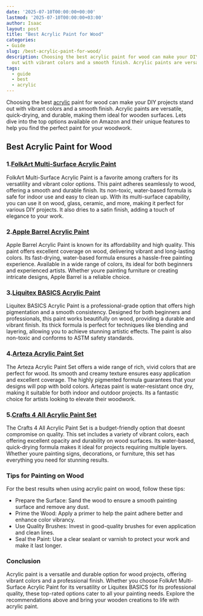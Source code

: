 ```yaml
---
date: '2025-07-10T00:00:00+00:00'
lastmod: '2025-07-10T00:00:00+03:00'
author: Isaac
layout: post
title: "Best Acrylic Paint for Wood"
categories:
- Guide
slug: /best-acrylic-paint-for-wood/
description: Choosing the best acrylic paint for wood can make your DIY projects stand
  out with vibrant colors and a smooth finish. Acrylic paints are versatile, quick-...
tags: 
  - guide
  - best
  - acrylic
---
```

Choosing the best [acrylic](/posts/best-acrylic-paint-for-canvas/) paint for wood can make your DIY projects stand out with vibrant colors and a smooth finish. Acrylic paints are versatile, quick-drying, and durable, making them ideal for wooden surfaces. Lets dive into the top options available on Amazon and their unique features to help you find the perfect paint for your woodwork.
## Best Acrylic Paint for Wood
### 1.[FolkArt Multi-Surface Acrylic Paint](https://www.amazon.com/dp/B005FQJSWK?tag=p-policy-20)
FolkArt Multi-Surface Acrylic Paint is a favorite among crafters for its versatility and vibrant color options. This paint adheres seamlessly to wood, offering a smooth and durable finish. Its non-toxic, water-based formula is safe for indoor use and easy to clean up.
With its multi-surface capability, you can use it on wood, glass, ceramic, and more, making it perfect for various DIY projects. It also dries to a satin finish, adding a touch of elegance to your work.
### 2.[Apple Barrel Acrylic Paint](https://www.amazon.com/dp/B071WZ4S3L?tag=p-policy-20)
Apple Barrel Acrylic Paint is known for its affordability and high quality. This paint offers excellent coverage on wood, delivering vibrant and long-lasting colors. Its fast-drying, water-based formula ensures a hassle-free painting experience.
Available in a wide range of colors, its ideal for both beginners and experienced artists. Whether youre painting furniture or creating intricate designs, Apple Barrel is a reliable choice.
### 3.[Liquitex BASICS Acrylic Paint](https://www.amazon.com/dp/B000KNJIQC?tag=p-policy-20)
Liquitex BASICS Acrylic Paint is a professional-grade option that offers high pigmentation and a smooth consistency. Designed for both beginners and professionals, this paint works beautifully on wood, providing a durable and vibrant finish.
Its thick formula is perfect for techniques like blending and layering, allowing you to achieve stunning artistic effects. The paint is also non-toxic and conforms to ASTM safety standards.
### 4.[Arteza Acrylic Paint Set](https://www.amazon.com/dp/B000BMUAYG?tag=p-policy-20)
The Arteza Acrylic Paint Set offers a wide range of rich, vivid colors that are perfect for wood. Its smooth and creamy texture ensures easy application and excellent coverage. The highly pigmented formula guarantees that your designs will pop with bold colors.
Artezas paint is water-resistant once dry, making it suitable for both indoor and outdoor projects. Its a fantastic choice for artists looking to elevate their woodwork.
### 5.[Crafts 4 All Acrylic Paint Set](https://www.amazon.com/dp/B0721MP41Y?tag=p-policy-20)
The Crafts 4 All Acrylic Paint Set is a budget-friendly option that doesnt compromise on quality. This set includes a variety of vibrant colors, each offering excellent opacity and durability on wood surfaces.
Its water-based, quick-drying formula makes it ideal for projects requiring multiple layers. Whether youre painting signs, decorations, or furniture, this set has everything you need for stunning results.
### Tips for Painting on Wood
For the best results when using acrylic paint on wood, follow these tips:
- Prepare the Surface: Sand the wood to ensure a smooth painting surface and remove any dust.
- Prime the Wood: Apply a primer to help the paint adhere better and enhance color vibrancy.
- Use Quality Brushes: Invest in good-quality brushes for even application and clean lines.
- Seal the Paint: Use a clear sealant or varnish to protect your work and make it last longer.
### Conclusion
Acrylic paint is a versatile and durable option for wood projects, offering vibrant colors and a professional finish. Whether you choose FolkArt Multi-Surface Acrylic Paint for its versatility or Liquitex BASICS for its professional quality, these top-rated options cater to all your painting needs. Explore the recommendations above and bring your wooden creations to life with acrylic paint.
